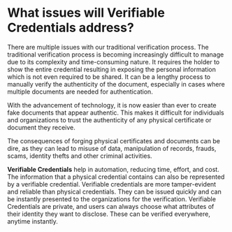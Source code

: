 # What issues will Verifiable Credentials address?

There are multiple issues with our traditional verification process. The traditional verification process is becoming increasingly difficult to manage due to its complexity and time-consuming nature. It requires the holder to show the entire credential resulting in exposing the personal information which is not even required to be shared. It can be a lengthy process to manually verify the authenticity of the document, especially in cases where multiple documents are needed for authentication.&#x20;

With the advancement of technology, it is now easier than ever to create fake documents that appear authentic. This makes it difficult for individuals and organizations to trust the authenticity of any physical certificate or document they receive.

The consequences of forging physical certificates and documents can be dire, as they can lead to misuse of data, manipulation of records, frauds, scams, identity thefts and other criminal activities.&#x20;

**Verifiable Credentials** help in automation, reducing time, effort, and cost. The information that a physical credential contains can also be represented by a verifiable credential. Verifiable credentials are more tamper-evident and reliable than physical credentials. They can be issued quickly and can be instantly presented to the organizations for the verification. Verifiable Credentials are private, and users can always choose what attributes of their identity they want to disclose. These can be verified everywhere, anytime instantly.


